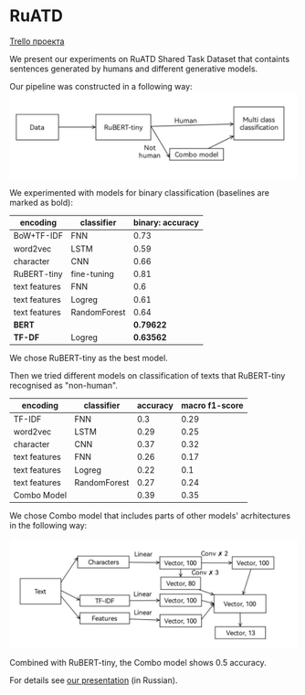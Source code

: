 # RuATD
[Trello проекта](https://trello.com/invite/b/seH8Teau/ada24d62b1965863a77963227a96de55/ruatd)

We present our experiments on RuATD Shared Task Dataset that containts sentences generated by humans and different generative models.

Our pipeline was constructed in a following way:
![alt text](https://github.com/EkaterinaVoloshina/RuATD/raw/main/img/pipeline.jpg "Pipeline")

We experimented with models for binary classification (baselines are marked as bold): 

| encoding      | classifier   | binary: accuracy |
|---------------|--------------|------------------|
| BoW+TF-IDF    | FNN          | 0.73             |
| word2vec      | LSTM         | 0.59             |
| character     | CNN          | 0.66             |
| RuBERT-tiny   | fine-tuning  | 0.81             |
| text features | FNN          | 0.6              |
| text features | Logreg       | 0.61             |
| text features | RandomForest | 0.64             |
| **BERT**          |              | **0.79622**          |
| **TF-DF**         | Logreg       | **0.63562**          |

We chose RuBERT-tiny as the best model.

Then we tried different models on classification of texts that RuBERT-tiny recognised as "non-human".

| encoding      | classifier   | accuracy    | macro f1-score |
|---------------|--------------|-------------|----------------|
| TF-IDF        | FNN          | 0.3         | 0.29           |
| word2vec      | LSTM         | 0.29        | 0.25           |
| character     | CNN          | 0.37        | 0.32           |
| text features | FNN          | 0.26        | 0.17           |
| text features | Logreg       | 0.22        | 0.1            |
| text features | RandomForest | 0.27        | 0.24           |
| Combo Model   |              | 0.39        | 0.35           |

We chose Combo model that includes parts of other models' acrhitectures in the following way:

![alt text](https://github.com/EkaterinaVoloshina/RuATD/raw/main/img/photo_2022-03-22_00-28-59.jpg)

Combined with RuBERT-tiny, the Combo model shows 0.5 accuracy.

For details see [our presentation](https://github.com/EkaterinaVoloshina/RuATD/blob/main/final%20presentation.pdf) (in Russian).




